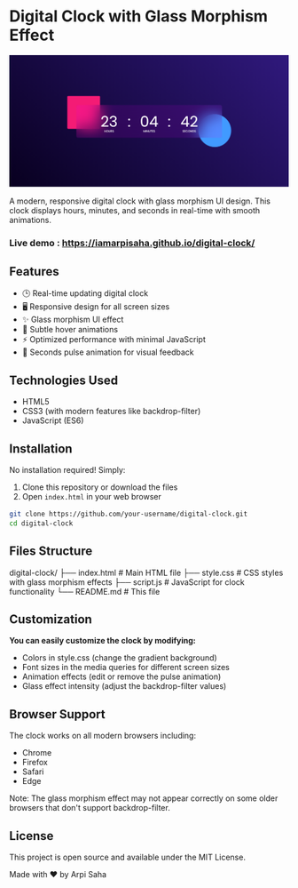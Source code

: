 # Digital Clock with Glass Morphism Effect

![Project Screenshot](./screenshot.png)

A modern, responsive digital clock with glass morphism UI design. This clock displays hours, minutes, and seconds in real-time with smooth animations.

### Live demo : https://iamarpisaha.github.io/digital-clock/

## Features

- 🕒 Real-time updating digital clock
- 🖥️ Responsive design for all screen sizes
- ✨ Glass morphism UI effect
- 🌈 Subtle hover animations
- ⚡ Optimized performance with minimal JavaScript
- 🔄 Seconds pulse animation for visual feedback

## Technologies Used

- HTML5
- CSS3 (with modern features like backdrop-filter)
- JavaScript (ES6)

## Installation

No installation required! Simply:

1. Clone this repository or download the files
2. Open `index.html` in your web browser

```bash
git clone https://github.com/your-username/digital-clock.git
cd digital-clock
```

## Files Structure

digital-clock/
├── index.html # Main HTML file
├── style.css # CSS styles with glass morphism effects
├── script.js # JavaScript for clock functionality
└── README.md # This file

## Customization

**You can easily customize the clock by modifying:**

- Colors in style.css (change the gradient background)
- Font sizes in the media queries for different screen sizes
- Animation effects (edit or remove the pulse animation)
- Glass effect intensity (adjust the backdrop-filter values)

## Browser Support

The clock works on all modern browsers including:

- Chrome
- Firefox
- Safari
- Edge

Note: The glass morphism effect may not appear correctly on some older browsers that don't support backdrop-filter.

## License

This project is open source and available under the MIT License.

Made with ❤️ by Arpi Saha
